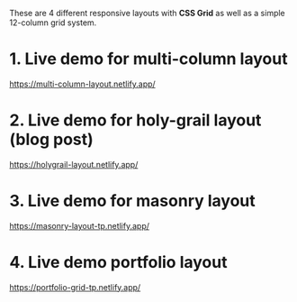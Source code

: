 These are 4 different responsive layouts with **CSS Grid** as well as a simple 12-column grid system.

# 1. Live demo for multi-column layout
https://multi-column-layout.netlify.app/

# 2. Live demo for holy-grail layout (blog post)
https://holygrail-layout.netlify.app/

# 3. Live demo for masonry layout 
https://masonry-layout-tp.netlify.app/

# 4. Live demo portfolio layout
https://portfolio-grid-tp.netlify.app/

